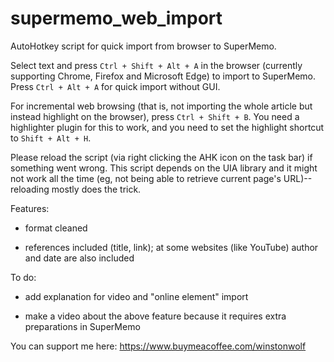 # supermemo_web_import
 AutoHotkey script for quick import from browser to SuperMemo.

Select text and press `Ctrl + Shift + Alt + A` in the browser (currently supporting Chrome, Firefox and Microsoft Edge) to import to SuperMemo. Press `Ctrl + Alt + A` for quick import without GUI.

For incremental web browsing (that is, not importing the whole article but instead highlight on the browser), press `Ctrl + Shift + B`. You need a highlighter plugin for this to work, and you need to set the highlight shortcut to `Shift + Alt + H`.

Please reload the script (via right clicking the AHK icon on the task bar) if something went wrong. This script depends on the UIA library and it might not work all the time (eg, not being able to retrieve current page's URL)--reloading mostly does the trick.

Features:

- format cleaned

- references included (title, link); at some websites (like YouTube) author and date are also included

To do:

- add explanation for video and "online element" import

- make a video about the above feature because it requires extra preparations in SuperMemo

You can support me here: https://www.buymeacoffee.com/winstonwolf

